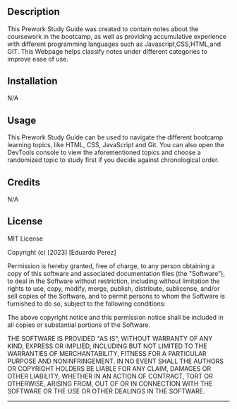 # <Prework Study Guide>

## Description

This Prework Study Guide was created to contain notes about the coursework in the bootcamp, as well as providing accumulative experience with different programming languages such as Javascript,CSS,HTML,and GIT. This Webpage helps classify notes under different categories to improve ease of use.

## Installation
N/A

## Usage
This Prework Study Guide can be used to navigate the different bootcamp learning topics, like HTML, CSS, JavaScript and Git. You can also open the DevTools console to view the aforementioned topics and choose a randomized topic to study first if you decide against chronological order.

## Credits
N/A

## License
MIT License

Copyright (c) [2023] [Eduardo Perez]

Permission is hereby granted, free of charge, to any person obtaining a copy
of this software and associated documentation files (the "Software"), to deal
in the Software without restriction, including without limitation the rights
to use, copy, modify, merge, publish, distribute, sublicense, and/or sell
copies of the Software, and to permit persons to whom the Software is
furnished to do so, subject to the following conditions:

The above copyright notice and this permission notice shall be included in all
copies or substantial portions of the Software.

THE SOFTWARE IS PROVIDED "AS IS", WITHOUT WARRANTY OF ANY KIND, EXPRESS OR
IMPLIED, INCLUDING BUT NOT LIMITED TO THE WARRANTIES OF MERCHANTABILITY,
FITNESS FOR A PARTICULAR PURPOSE AND NONINFRINGEMENT. IN NO EVENT SHALL THE
AUTHORS OR COPYRIGHT HOLDERS BE LIABLE FOR ANY CLAIM, DAMAGES OR OTHER
LIABILITY, WHETHER IN AN ACTION OF CONTRACT, TORT OR OTHERWISE, ARISING FROM,
OUT OF OR IN CONNECTION WITH THE SOFTWARE OR THE USE OR OTHER DEALINGS IN THE
SOFTWARE.

---